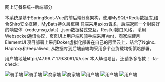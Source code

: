 网上订餐系统--后端部分

本系统是基于SpringBoot+Vue的前后端分离架构，使用MySQL+Redis数据库,结合Shiro安全框架，MyBatis持久层框架
前端采用axios请求，后端返回一个封装好的响应体（code,msg,data）,json数据格式交互，Restful接口风格，
采用Websocket通讯协议，页面UI上用户端和骑手端采用Vant，商家端使用ElementUI
项目部署上采用Doker虚拟化部署在自己的阿里云上，结合了Nginx、Haproxy和keepalived,
从数据库到后端前端均采用多节点负载均衡策略部署。

用户端地址http://47.99.71.179:8091/#/user
本人毕设项目，还请多多指教！ :fa-check: 

![骑手端](https://images.gitee.com/uploads/images/2020/0306/171714_d6ed403e_5465839.png "屏幕截图.png")
![骑手端](https://images.gitee.com/uploads/images/2020/0306/171747_d333a38b_5465839.png "屏幕截图.png")
![商家端](https://images.gitee.com/uploads/images/2020/0306/171814_03e922d5_5465839.png "屏幕截图.png")
![商家端](https://images.gitee.com/uploads/images/2020/0306/171846_605cfba4_5465839.png "屏幕截图.png")
![用户端](https://images.gitee.com/uploads/images/2020/0306/171908_0bdd2177_5465839.png "屏幕截图.png")
![用户端](https://images.gitee.com/uploads/images/2020/0306/171925_a7ceb550_5465839.png "屏幕截图.png")
![用户端](https://images.gitee.com/uploads/images/2020/0306/172026_8fdb4e68_5465839.png "屏幕截图.png")